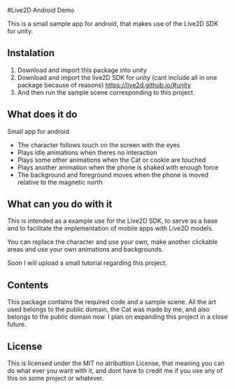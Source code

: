 #Live2D Android Demo

This is a small sample app for android, that makes use of the Live2D SDK for unity.

## Instalation

1. Download and import this package into unity
2. Download and import the live2D SDK for unity (cant include all in one package because of reasons)
https://live2d.github.io/#unity
3. And then run the sample scene corresponding to this project.

## What does it do

Small app for android
* The character follows touch on the screen with the eyes
* Plays idle animations when theres no interaction
* Plays some other animations when the Cat or cookie are touched
* Plays another animation when the phone is shaked with enough force
* The background and foreground moves when the phone is moved relative to the magnetic north

## What can you do with it

This is intended as a example use for the Live2D SDK, to serve as a base and to facilitate the implementation of mobile apps with Live2D models.

You can replace the character and use your own, make another clickable areas and use your own animations and backgrounds.

Soon I will upload a small tutorial regarding this project.

## Contents

This package contains the required code and a sample scene.
All the art used belongs to the public domain, the Cat was made by me, and also belongs to the public domain now.
I plan on expanding this project in a close future.

## License

This is licensed under the MIT no atributtion License, that meaning you can do what ever you want with it, and dont have to credit me if you use any of this on some project or whatever.